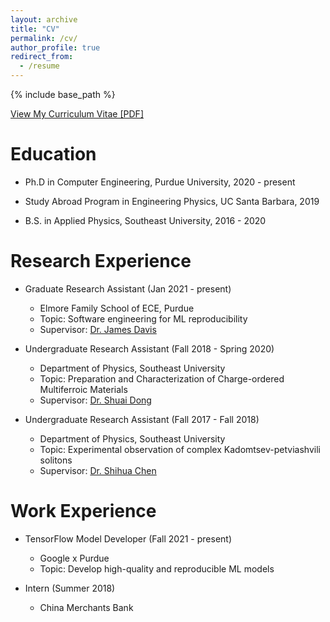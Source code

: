 ```yaml
---
layout: archive
title: "CV"
permalink: /cv/
author_profile: true
redirect_from:
  - /resume
---
```


{% include base_path %}

[View My Curriculum Vitae [PDF]](https://wenxin-jiang.github.io/files/CV.pdf)


Education
======

* Ph.D in Computer Engineering, Purdue University, 2020 - present

* Study Abroad Program in Engineering Physics, UC Santa Barbara, 2019
 
* B.S. in Applied Physics, Southeast University, 2016 - 2020

Research Experience
======
* Graduate Research Assistant (Jan 2021 - present)
  * Elmore Family School of ECE, Purdue
  * Topic: Software engineering for ML reproducibility
  * Supervisor: [Dr. James Davis](https://davisjam.github.io/)

* Undergraduate Research Assistant (Fall 2018 - Spring 2020)
  * Department of Physics, Southeast University
  * Topic: Preparation and Characterization of Charge-ordered Multiferroic Materials
  * Supervisor: [Dr. Shuai Dong](https://physics.seu.edu.cn/sdong/)

* Undergraduate Research Assistant (Fall 2017 - Fall 2018)
  * Department of Physics, Southeast University
  * Topic: Experimental observation of complex Kadomtsev-petviashvili solitons
  * Supervisor: [Dr. Shihua Chen](https://physics.seu.edu.cn/2019/0116/c23159a258528/page.htm)

Work Experience
======
* TensorFlow Model Developer (Fall 2021 - present)
  * Google x Purdue
  * Topic: Develop high-quality and reproducible ML models

* Intern (Summer 2018)
  * China Merchants Bank

  